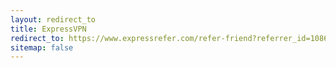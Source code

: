 ```yaml
---
layout: redirect_to
title: ExpressVPN
redirect_to: https://www.expressrefer.com/refer-friend?referrer_id=10865282&utm_campaign=referrals&utm_medium=copy_link&utm_source=referral_dashboard
sitemap: false
---
```

